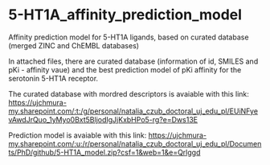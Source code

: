 # 5-HT1A_affinity_prediction_model
Affinity prediction model for 5-HT1A ligands, based on curated database (merged ZINC and ChEMBL databases)

In attached files, there are curated database (information of id, SMILES and pKi - affinity vaue) and the best prediction model of pKi affinity for the serotonin 5-HT1A receptor.

The curated database with mordred descriptors is avaiable with this link:
https://ujchmura-my.sharepoint.com/:t:/g/personal/natalia_czub_doctoral_uj_edu_pl/EUiNFyevAwdJrQuo_1yMyo0Bxt5BljodIgJjKxbHPo5-rg?e=Dws13E

Prediction model is avaiable with this link:
https://ujchmura-my.sharepoint.com/:u:/r/personal/natalia_czub_doctoral_uj_edu_pl/Documents/PhD/github/5-HT1A_model.zip?csf=1&web=1&e=Qrlggd
